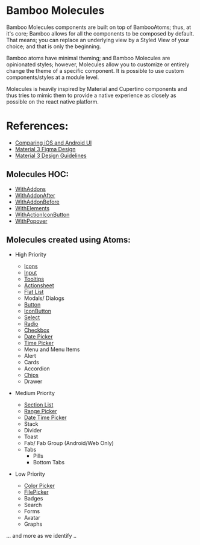 # Bamboo Molecules

Bamboo Molecules components are built on top of BambooAtoms; thus, at it's core; Bamboo allows for all the components to be composed by default. That means; you can replace an underlying view by a Styled View of your choice; and that is only the beginning.


Bamboo atoms have minimal theming; and Bamboo Molecules are opinionated styles; however, Molecules allow you to customize or entirely change the theme of a specific component. It is possible to use custom components/styles at a module level.


Molecules is heavily inspired by Material and Cupertino components and thus tries to mimic them to provide a native experience as closely as possible on the react native platform.



# References:
- [Comparing iOS and Android UI](https://www.learnui.design/blog/ios-vs-android-app-ui-design-complete-guide.html)
- [Material 3 Figma Design](https://www.figma.com/file/hGlWM0wnP1UN5VtPGiaOJ2/Material-3-Design-Kit-(Community)?node-id=50716%3A11360)
- [Material 3 Design Guidelines](https://m3.material.io/components)

## Molecules HOC:
- [WithAddons](./components/HOC/WithAddons.md)
- [WithAddonAfter](./components/HOC/WithAddons.md#withaddonafter)
- [WithAddonBefore](./components/HOC/WithAddons.md#withaddonbefore)
- [WithElements](./components/HOC/WithElements.md)
- [WithActionIconButton](./components/HOC/WithActionIconButton.md)
- [WithPopover](./components/HOC/WithPopover.md)


## Molecules created using Atoms:
- High Priority
    -   [Icons](./components/Icons.md)
    -   [Input](./components/Input.md)
    -   [Tooltips](./components/Tooltips.md)
    -   [Actionsheet](./components/Actionsheet.md)
    -   [Flat List](./components/FlatList.md)
    -   Modals/ Dialogs
    -   [Button](./components/Button.md)
    -   [IconButton](./components/IconButton.md)
    -   [Select](./components/Select.md)
    -   [Radio](./components/Radio.md)
    -   [Checkbox](./components/Checkbox.md)
    -   [Date Picker](./components/DatePicker.md)
    -   [Time Picker](./components/TimePicker.md)
    -   Menu and Menu Items
    -   Alert
    -   Cards
    -   Accordion
    -   [Chips](./components/Chips.md)
    -   Drawer


- Medium Priority
    -   [Section List](./components/SectionList.md)
    -   [Range Picker](./components/RangePickers.md)
    -   [Date Time Picker](./components/DateTimePicker.md)
    -   Stack
    -   Divider
    -   Toast
    -   Fab/ Fab Group (Android/Web Only)
    -   Tabs
        -   Pills
        -   Bottom Tabs


- Low Priority
    -   [Color Picker](./components/ColorPicker.md)
    -   [FilePicker](./components/FilePicker.md)
    -   Badges
    -   Search
    -   Forms
    -   Avatar
    -   Graphs




... and more as we identify ..
